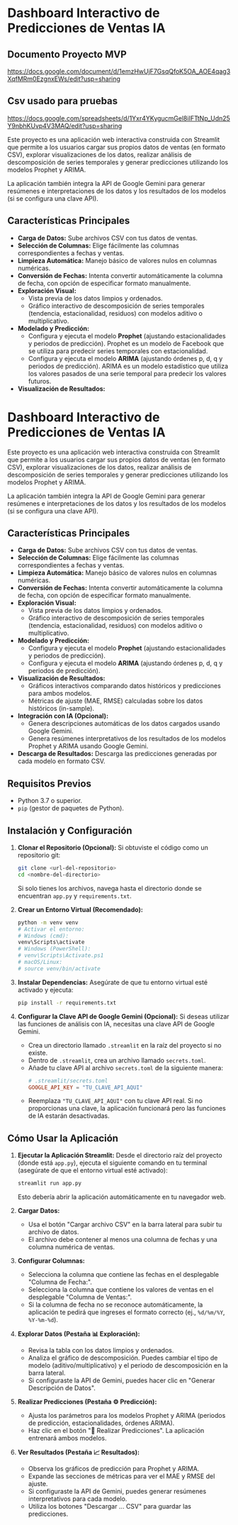 # Dashboard Interactivo de Predicciones de Ventas IA


## Documento Proyecto MVP
https://docs.google.com/document/d/1emzHwUjF7GsqQfoK5OA_AOE4qag3XqfMRm0EzgnxEWs/edit?usp=sharing
## Csv usado para pruebas
https://docs.google.com/spreadsheets/d/1Yxr4YKygucmGel8iIFTtNp_Udn25Y9nbhKUvp4V3MAQ/edit?usp=sharing

Este proyecto es una aplicación web interactiva construida con Streamlit que permite a los usuarios cargar sus propios datos de ventas (en formato CSV), explorar visualizaciones de los datos, realizar análisis de descomposición de series temporales y generar predicciones utilizando los modelos Prophet y ARIMA.

La aplicación también integra la API de Google Gemini para generar resúmenes e interpretaciones de los datos y los resultados de los modelos (si se configura una clave API).

## Características Principales

*   **Carga de Datos:** Sube archivos CSV con tus datos de ventas.
*   **Selección de Columnas:** Elige fácilmente las columnas correspondientes a fechas y ventas.
*   **Limpieza Automática:** Manejo básico de valores nulos en columnas numéricas.
*   **Conversión de Fechas:** Intenta convertir automáticamente la columna de fecha, con opción de especificar formato manualmente.
*   **Exploración Visual:**
    *   Vista previa de los datos limpios y ordenados.
    *   Gráfico interactivo de descomposición de series temporales (tendencia, estacionalidad, residuos) con modelos aditivo o multiplicativo.
*   **Modelado y Predicción:**
    *   Configura y ejecuta el modelo **Prophet** (ajustando estacionalidades y periodos de predicción).  Prophet es un modelo de Facebook que se utiliza para predecir series temporales con estacionalidad.
    *   Configura y ejecuta el modelo **ARIMA** (ajustando órdenes p, d, q y periodos de predicción). ARIMA es un modelo estadístico que utiliza los valores pasados de una serie temporal para predecir los valores futuros.
*   **Visualización de Resultados:**
# Dashboard Interactivo de Predicciones de Ventas IA

Este proyecto es una aplicación web interactiva construida con Streamlit que permite a los usuarios cargar sus propios datos de ventas (en formato CSV), explorar visualizaciones de los datos, realizar análisis de descomposición de series temporales y generar predicciones utilizando los modelos Prophet y ARIMA.

La aplicación también integra la API de Google Gemini para generar resúmenes e interpretaciones de los datos y los resultados de los modelos (si se configura una clave API).

## Características Principales

*   **Carga de Datos:** Sube archivos CSV con tus datos de ventas.
*   **Selección de Columnas:** Elige fácilmente las columnas correspondientes a fechas y ventas.
*   **Limpieza Automática:** Manejo básico de valores nulos en columnas numéricas.
*   **Conversión de Fechas:** Intenta convertir automáticamente la columna de fecha, con opción de especificar formato manualmente.
*   **Exploración Visual:**
    *   Vista previa de los datos limpios y ordenados.
    *   Gráfico interactivo de descomposición de series temporales (tendencia, estacionalidad, residuos) con modelos aditivo o multiplicativo.
*   **Modelado y Predicción:**
    *   Configura y ejecuta el modelo **Prophet** (ajustando estacionalidades y periodos de predicción).
    *   Configura y ejecuta el modelo **ARIMA** (ajustando órdenes p, d, q y periodos de predicción).
*   **Visualización de Resultados:**
    *   Gráficos interactivos comparando datos históricos y predicciones para ambos modelos.
    *   Métricas de ajuste (MAE, RMSE) calculadas sobre los datos históricos (in-sample).
*   **Integración con IA (Opcional):**
    *   Genera descripciones automáticas de los datos cargados usando Google Gemini.
    *   Genera resúmenes interpretativos de los resultados de los modelos Prophet y ARIMA usando Google Gemini.
*   **Descarga de Resultados:** Descarga las predicciones generadas por cada modelo en formato CSV.

## Requisitos Previos

*   Python 3.7 o superior.
*   `pip` (gestor de paquetes de Python).

## Instalación y Configuración

1.  **Clonar el Repositorio (Opcional):**
    Si obtuviste el código como un repositorio git:
    ```bash
    git clone <url-del-repositorio>
    cd <nombre-del-directorio>
    ```
    Si solo tienes los archivos, navega hasta el directorio donde se encuentran `app.py` y `requirements.txt`.

2.  **Crear un Entorno Virtual (Recomendado):**
    ```bash
    python -m venv venv
    # Activar el entorno:
    # Windows (cmd):
    venv\Scripts\activate
    # Windows (PowerShell):
    # venv\Scripts\Activate.ps1
    # macOS/Linux:
    # source venv/bin/activate
    ```

3.  **Instalar Dependencias:**
    Asegúrate de que tu entorno virtual esté activado y ejecuta:
    ```bash
    pip install -r requirements.txt
    ```

4.  **Configurar la Clave API de Google Gemini (Opcional):**
    Si deseas utilizar las funciones de análisis con IA, necesitas una clave API de Google Gemini.
    *   Crea un directorio llamado `.streamlit` en la raíz del proyecto si no existe.
    *   Dentro de `.streamlit`, crea un archivo llamado `secrets.toml`.
    *   Añade tu clave API al archivo `secrets.toml` de la siguiente manera:
        ```toml
        # .streamlit/secrets.toml
        GOOGLE_API_KEY = "TU_CLAVE_API_AQUI"
        ```
    *   Reemplaza `"TU_CLAVE_API_AQUI"` con tu clave API real. Si no proporcionas una clave, la aplicación funcionará pero las funciones de IA estarán desactivadas.

## Cómo Usar la Aplicación

1.  **Ejecutar la Aplicación Streamlit:**
    Desde el directorio raíz del proyecto (donde está `app.py`), ejecuta el siguiente comando en tu terminal (asegúrate de que el entorno virtual esté activado):
    ```bash
    streamlit run app.py
    ```
    Esto debería abrir la aplicación automáticamente en tu navegador web.

2.  **Cargar Datos:**
    *   Usa el botón "Cargar archivo CSV" en la barra lateral para subir tu archivo de datos.
    *   El archivo debe contener al menos una columna de fechas y una columna numérica de ventas.

3.  **Configurar Columnas:**
    *   Selecciona la columna que contiene las fechas en el desplegable "Columna de Fecha:".
    *   Selecciona la columna que contiene los valores de ventas en el desplegable "Columna de Ventas:".
    *   Si la columna de fecha no se reconoce automáticamente, la aplicación te pedirá que ingreses el formato correcto (ej., `%d/%m/%Y`, `%Y-%m-%d`).

4.  **Explorar Datos (Pestaña 📊 Exploración):**
    *   Revisa la tabla con los datos limpios y ordenados.
    *   Analiza el gráfico de descomposición. Puedes cambiar el tipo de modelo (aditivo/multiplicativo) y el periodo de descomposición en la barra lateral.
    *   Si configuraste la API de Gemini, puedes hacer clic en "Generar Descripción de Datos".

5.  **Realizar Predicciones (Pestaña ⚙️ Predicción):**
    *   Ajusta los parámetros para los modelos Prophet y ARIMA (periodos de predicción, estacionalidades, órdenes ARIMA).
    *   Haz clic en el botón "🚀 Realizar Predicciones". La aplicación entrenará ambos modelos.

6.  **Ver Resultados (Pestaña 📈 Resultados):**
    *   Observa los gráficos de predicción para Prophet y ARIMA.
    *   Expande las secciones de métricas para ver el MAE y RMSE del ajuste.
    *   Si configuraste la API de Gemini, puedes generar resúmenes interpretativos para cada modelo.
    *   Utiliza los botones "Descargar ... CSV" para guardar las predicciones.
